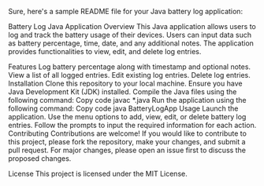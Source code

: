 
Sure, here's a sample README file for your Java battery log application:

Battery Log Java Application
Overview
This Java application allows users to log and track the battery usage of their devices. Users can input data such as battery percentage, time, date, and any additional notes. The application provides functionalities to view, edit, and delete log entries.

Features
Log battery percentage along with timestamp and optional notes.
View a list of all logged entries.
Edit existing log entries.
Delete log entries.
Installation
Clone this repository to your local machine.
Ensure you have Java Development Kit (JDK) installed.
Compile the Java files using the following command:
Copy code
javac *.java
Run the application using the following command:
Copy code
java BatteryLogApp
Usage
Launch the application.
Use the menu options to add, view, edit, or delete battery log entries.
Follow the prompts to input the required information for each action.
Contributing
Contributions are welcome! If you would like to contribute to this project, please fork the repository, make your changes, and submit a pull request. For major changes, please open an issue first to discuss the proposed changes.

License
This project is licensed under the MIT License.
